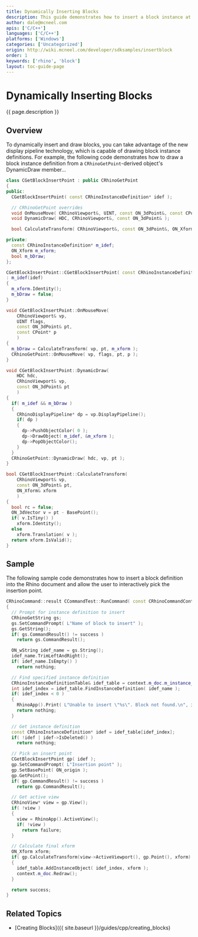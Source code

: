 ```yaml
---
title: Dynamically Inserting Blocks
description: This guide demonstrates how to insert a block instance at a user specified location using C/C++.
author: dale@mcneel.com
apis: ['C/C++']
languages: ['C/C++']
platforms: ['Windows']
categories: ['Uncategorized']
origin: http://wiki.mcneel.com/developer/sdksamples/insertblock
order: 1
keywords: ['rhino', 'block']
layout: toc-guide-page
---
```


# Dynamically Inserting Blocks

{{ page.description }}

## Overview

To dynamically insert and draw blocks, you can take advantage of the new display pipeline technology, which is capable of drawing block instance definitions.  For example, the following code demonstrates how to draw a block instance definition from a `CRhinoGetPoint`-derived object's DynamicDraw member...

```cpp
class CGetBlockInsertPoint : public CRhinoGetPoint
{
public:
  CGetBlockInsertPoint( const CRhinoInstanceDefinition* idef );

  // CRhinoGetPoint overrides
  void OnMouseMove( CRhinoViewport&, UINT, const ON_3dPoint&, const CPoint* );
  void DynamicDraw( HDC, CRhinoViewport&, const ON_3dPoint& );

  bool CalculateTransform( CRhinoViewport&, const ON_3dPoint&, ON_Xform& );

private:
  const CRhinoInstanceDefinition* m_idef;
  ON_Xform m_xform;
  bool m_bDraw;
};

CGetBlockInsertPoint::CGetBlockInsertPoint( const CRhinoInstanceDefinition* idef )
: m_idef(idef)
{
  m_xform.Identity();
  m_bDraw = false;
}

void CGetBlockInsertPoint::OnMouseMove(
    CRhinoViewport& vp,
    UINT flags,
    const ON_3dPoint& pt,
    const CPoint* p
    )
{
  m_bDraw = CalculateTransform( vp, pt, m_xform );
  CRhinoGetPoint::OnMouseMove( vp, flags, pt, p );
}

void CGetBlockInsertPoint::DynamicDraw(
    HDC hdc,
    CRhinoViewport& vp,
    const ON_3dPoint& pt
    )
{
  if( m_idef && m_bDraw )
  {
    CRhinoDisplayPipeline* dp = vp.DisplayPipeline();
    if( dp )
    {
      dp->PushObjectColor( 0 );
      dp->DrawObject( m_idef, &m_xform );
      dp->PopObjectColor();
    }
  }
  CRhinoGetPoint::DynamicDraw( hdc, vp, pt );
}

bool CGetBlockInsertPoint::CalculateTransform(
    CRhinoViewport& vp,
    const ON_3dPoint& pt,
    ON_Xform& xform
    )
{
  bool rc = false;
  ON_3dVector v = pt - BasePoint();
  if( v.IsTiny() )
    xform.Identity();
  else
    xform.Translation( v );
  return xform.IsValid();
}
```

## Sample

The following sample code demonstrates how to insert a block definition into the Rhino document and allow the user to interactively pick the insertion point.

```cpp
CRhinoCommand::result CCommandTest::RunCommand( const CRhinoCommandContext& context )
{
  // Prompt for instance definition to insert
  CRhinoGetString gs;
  gs.SetCommandPrompt( L"Name of block to insert" );
  gs.GetString();
  if( gs.CommandResult() != success )
    return gs.CommandResult();

  ON_wString idef_name = gs.String();
  idef_name.TrimLeftAndRight();
  if( idef_name.IsEmpty() )
    return nothing;

  // Find specified instance definition
  CRhinoInstanceDefinitionTable& idef_table = context.m_doc.m_instance_definition_table;
  int idef_index = idef_table.FindInstanceDefinition( idef_name );
  if( idef_index < 0 )
  {
    RhinoApp().Print( L"Unable to insert \"%s\". Block not found.\n", idef_name );
    return nothing;
  }

  // Get instance definition
  const CRhinoInstanceDefinition* idef = idef_table[idef_index];
  if( !idef | idef->IsDeleted() )
    return nothing;

  // Pick an insert point
  CGetBlockInsertPoint gp( idef );
  gp.SetCommandPrompt( L"Insertion point" );
  gp.SetBasePoint( ON_origin );
  gp.GetPoint();
  if( gp.CommandResult() != success )
    return gp.CommandResult();

  // Get active view
  CRhinoView* view = gp.View();
  if( !view )
  {
    view = RhinoApp().ActiveView();
    if( !view )
      return failure;
  }

  // Calculate final xform
  ON_Xform xform;
  if( gp.CalculateTransform(view->ActiveViewport(), gp.Point(), xform) )
  {
    idef_table.AddInstanceObject( idef_index, xform );
    context.m_doc.Redraw();
  }

  return success;
}
```

## Related Topics

- [Creating Blocks]({{ site.baseurl }}/guides/cpp/creating_blocks)
